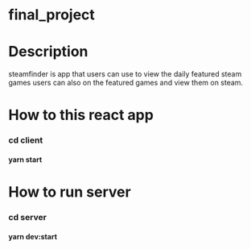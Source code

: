 # final_project

# Description

steamfinder is app that users can use to view the daily featured steam games
users can also on the featured games and view them on steam.


# How to this react app

### cd client
#### yarn start

# How to run server

### cd server
#### yarn dev:start


